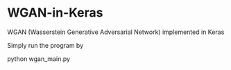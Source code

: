 # WGAN-in-Keras
WGAN (Wasserstein Generative Adversarial Network) implemented in Keras

Simply run the program by

python wgan_main.py
